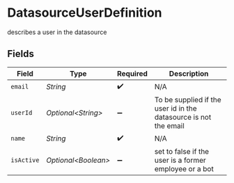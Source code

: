 # DatasourceUserDefinition

describes a user in the datasource


## Fields

| Field                                                            | Type                                                             | Required                                                         | Description                                                      |
| ---------------------------------------------------------------- | ---------------------------------------------------------------- | ---------------------------------------------------------------- | ---------------------------------------------------------------- |
| `email`                                                          | *String*                                                         | :heavy_check_mark:                                               | N/A                                                              |
| `userId`                                                         | *Optional\<String>*                                              | :heavy_minus_sign:                                               | To be supplied if the user id in the datasource is not the email |
| `name`                                                           | *String*                                                         | :heavy_check_mark:                                               | N/A                                                              |
| `isActive`                                                       | *Optional\<Boolean>*                                             | :heavy_minus_sign:                                               | set to false if the user is a former employee or a bot           |